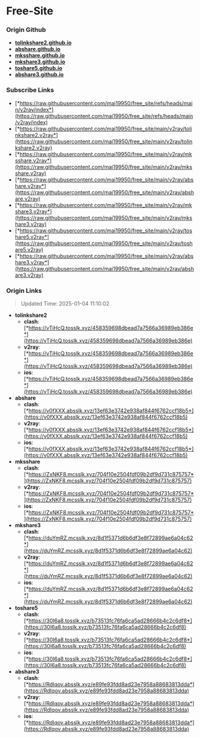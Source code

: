 # Free-Site

### Origin Github

- [**tolinkshare2.github.io**](https://github.com/tolinkshare2/tolinkshare2.github.io)
- [**abshare.github.io**](https://github.com/abshare/abshare.github.io)
- [**mksshare.github.io**](https://github.com/mksshare/mksshare.github.io)
- [**mkshare3.github.io**](https://github.com/mkshare3/mkshare3.github.io)
- [**toshare5.github.io**](https://github.com/toshare5/toshare5.github.io)
- [**abshare3.github.io**](https://github.com/abshare3/abshare3.github.io)

### Subscribe Links

- [*https://raw.githubusercontent.com/mai19950/free_site/refs/heads/main/v2ray/index*](https://raw.githubusercontent.com/mai19950/free_site/refs/heads/main/v2ray/index)
- [*https://raw.githubusercontent.com/mai19950/free_site/main/v2ray/tolinkshare2.v2ray*](https://raw.githubusercontent.com/mai19950/free_site/main/v2ray/tolinkshare2.v2ray)
- [*https://raw.githubusercontent.com/mai19950/free_site/main/v2ray/mksshare.v2ray*](https://raw.githubusercontent.com/mai19950/free_site/main/v2ray/mksshare.v2ray)
- [*https://raw.githubusercontent.com/mai19950/free_site/main/v2ray/abshare.v2ray*](https://raw.githubusercontent.com/mai19950/free_site/main/v2ray/abshare.v2ray)
- [*https://raw.githubusercontent.com/mai19950/free_site/main/v2ray/mkshare3.v2ray*](https://raw.githubusercontent.com/mai19950/free_site/main/v2ray/mkshare3.v2ray)
- [*https://raw.githubusercontent.com/mai19950/free_site/main/v2ray/toshare5.v2ray*](https://raw.githubusercontent.com/mai19950/free_site/main/v2ray/toshare5.v2ray)
- [*https://raw.githubusercontent.com/mai19950/free_site/main/v2ray/abshare3.v2ray*](https://raw.githubusercontent.com/mai19950/free_site/main/v2ray/abshare3.v2ray)

### Origin Links

> Updated Time: 2025-01-04 11:10:02

- **tolinkshare2**
  - **clash**: [*https://vTiHcQ.tosslk.xyz/458359698dbead7a7566a36989eb386e*](https://vTiHcQ.tosslk.xyz/458359698dbead7a7566a36989eb386e)
  - **v2ray**: [*https://vTiHcQ.tosslk.xyz/458359698dbead7a7566a36989eb386e*](https://vTiHcQ.tosslk.xyz/458359698dbead7a7566a36989eb386e)
  - **ios**: [*https://vTiHcQ.tosslk.xyz/458359698dbead7a7566a36989eb386e*](https://vTiHcQ.tosslk.xyz/458359698dbead7a7566a36989eb386e)
- **abshare**
  - **clash**: [*https://v0fXXX.absslk.xyz/13ef63e3742e938af844f6762ccf18b5*](https://v0fXXX.absslk.xyz/13ef63e3742e938af844f6762ccf18b5)
  - **v2ray**: [*https://v0fXXX.absslk.xyz/13ef63e3742e938af844f6762ccf18b5*](https://v0fXXX.absslk.xyz/13ef63e3742e938af844f6762ccf18b5)
  - **ios**: [*https://v0fXXX.absslk.xyz/13ef63e3742e938af844f6762ccf18b5*](https://v0fXXX.absslk.xyz/13ef63e3742e938af844f6762ccf18b5)
- **mksshare**
  - **clash**: [*https://ZxNKF8.mcsslk.xyz/704f10e2504fdf09b2df9d731c875757*](https://ZxNKF8.mcsslk.xyz/704f10e2504fdf09b2df9d731c875757)
  - **v2ray**: [*https://ZxNKF8.mcsslk.xyz/704f10e2504fdf09b2df9d731c875757*](https://ZxNKF8.mcsslk.xyz/704f10e2504fdf09b2df9d731c875757)
  - **ios**: [*https://ZxNKF8.mcsslk.xyz/704f10e2504fdf09b2df9d731c875757*](https://ZxNKF8.mcsslk.xyz/704f10e2504fdf09b2df9d731c875757)
- **mkshare3**
  - **clash**: [*https://duYmRZ.mcsslk.xyz/8d1f5371d6b6df3e8f72899ae6a04c62*](https://duYmRZ.mcsslk.xyz/8d1f5371d6b6df3e8f72899ae6a04c62)
  - **v2ray**: [*https://duYmRZ.mcsslk.xyz/8d1f5371d6b6df3e8f72899ae6a04c62*](https://duYmRZ.mcsslk.xyz/8d1f5371d6b6df3e8f72899ae6a04c62)
  - **ios**: [*https://duYmRZ.mcsslk.xyz/8d1f5371d6b6df3e8f72899ae6a04c62*](https://duYmRZ.mcsslk.xyz/8d1f5371d6b6df3e8f72899ae6a04c62)
- **toshare5**
  - **clash**: [*https://30I6a8.tosslk.xyz/b73513fc76fa6ca5ad28666b4c2c6df8*](https://30I6a8.tosslk.xyz/b73513fc76fa6ca5ad28666b4c2c6df8)
  - **v2ray**: [*https://30I6a8.tosslk.xyz/b73513fc76fa6ca5ad28666b4c2c6df8*](https://30I6a8.tosslk.xyz/b73513fc76fa6ca5ad28666b4c2c6df8)
  - **ios**: [*https://30I6a8.tosslk.xyz/b73513fc76fa6ca5ad28666b4c2c6df8*](https://30I6a8.tosslk.xyz/b73513fc76fa6ca5ad28666b4c2c6df8)
- **abshare3**
  - **clash**: [*https://RdIqov.absslk.xyz/e89fe93fdd8ad23e7958a88683813dda*](https://RdIqov.absslk.xyz/e89fe93fdd8ad23e7958a88683813dda)
  - **v2ray**: [*https://RdIqov.absslk.xyz/e89fe93fdd8ad23e7958a88683813dda*](https://RdIqov.absslk.xyz/e89fe93fdd8ad23e7958a88683813dda)
  - **ios**: [*https://RdIqov.absslk.xyz/e89fe93fdd8ad23e7958a88683813dda*](https://RdIqov.absslk.xyz/e89fe93fdd8ad23e7958a88683813dda)
